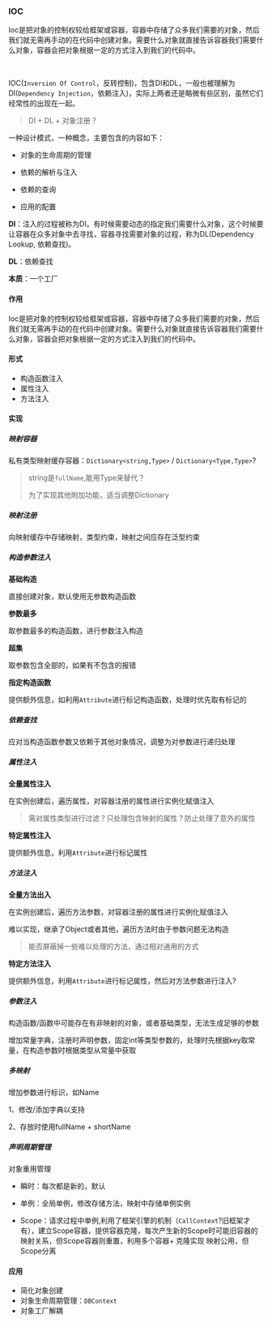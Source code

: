 ### IOC

Ioc是把对象的控制权较给框架或容器，容器中存储了众多我们需要的对象，然后我们就无需再手动的在代码中创建对象。需要什么对象就直接告诉容器我们需要什么对象，容器会把对象根据一定的方式注入到我们的代码中。

​	

IOC(`Inversion Of Control`，反转控制)，包含DI和DL，一般也被理解为DI(`Dependency Injection`，依赖注入)，实际上两者还是略微有些区别，虽然它们经常性的出现在一起。

> DI + DL + 对象注册？



一种设计模式，一种概念，主要包含的内容如下：

- 对象的生命周期的管理

- 依赖的解析与注入

- 依赖的查询

- 应用的配置



**DI**：注入的过程被称为DI。有时候需要动态的指定我们需要什么对象，这个时候要让容器在众多对象中去寻找，容器寻找需要对象的过程，称为DL(Dependency Lookup, 依赖查找)。



**DL**：依赖查找



**本质**：一个工厂



#### 作用

Ioc是把对象的控制权较给框架或容器，容器中存储了众多我们需要的对象，然后我们就无需再手动的在代码中创建对象。需要什么对象就直接告诉容器我们需要什么对象，容器会把对象根据一定的方式注入到我们的代码中。



#### 形式

- 构造函数注入
- 属性注入
- 方法注入



#### 实现

##### 映射容器

私有类型映射缓存容器：`Dictionary<string,Type>` / `Dictionary<Type,Type>`? 

> string是`fullName`,能用Type来替代？
>
> 为了实现其他附加功能，适当调整Dictionary



##### 映射注册

向映射缓存中存储映射，类型约束，映射之间应存在泛型约束

##### 构造参数注入

**基础构造**

直接创建对象，默认使用无参数构造函数

**参数最多**

取参数最多的构造函数，进行参数注入构造

**超集**

取参数包含全部的，如果有不包含的报错

**指定构造函数**

提供额外信息，如利用`Attribute`进行标记构造函数，处理时优先取有标记的



##### 依赖查找

应对当构造函数参数又依赖于其他对象情况，调整为对参数进行递归处理



##### 属性注入

**全量属性注入**

在实例创建后，遍历属性，对容器注册的属性进行实例化赋值注入

> 需对属性类型进行过滤？只处理包含映射的属性？防止处理了意外的属性



**特定属性注入**

提供额外信息，利用`Attribute`进行标记属性



##### 方法注入

**全量方法出入**

在实例创建后，遍历方法参数，对容器注册的属性进行实例化赋值注入



难以实现，继承了Object或者其他，遍历方法时由于参数问题无法构造

> 能否屏蔽掉一些难以处理的方法，通过相对通用的方式



**特定方法注入**

提供额外信息，利用`Attribute`进行标记属性，然后对方法参数进行注入?



##### 参数注入

构造函数/函数中可能存在有非映射的对象，或者基础类型，无法生成足够的参数



增加常量字典，注册时声明参数，固定int等类型参数的，处理时先根据key取常量，在构造参数时根据类型从常量中获取



##### 多映射

增加参数进行标识，如Name

1、修改/添加字典以支持

2、存放时使用fullName + shortName



##### 声明周期管理

对象重用管理

- 瞬时：每次都是新的，默认
- 单例：全局单例，修改存储方法，映射中存储单例实例

- Scope：请求过程中单例,利用了框架引擎的机制（`CallContext`?旧框架才有），建立Scope容器，提供容器克隆，每次产生新的Scope时可能旧容器的映射关系，但Scope容器则重置，利用多个容器+ 克隆实现 映射公用，但Scope分离



#### 应用

- 简化对象创建
- 对象生命周期管理：`DBContext`
- 对象工厂解耦